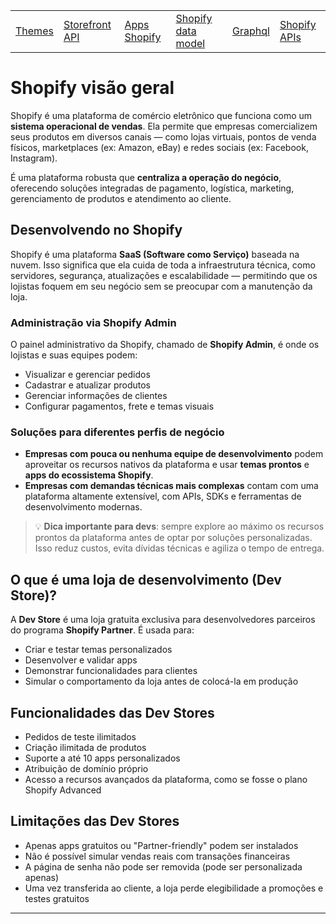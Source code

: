 <div align="center">

<table>
  <tr>
    <td><a href="https://github.com/gabesouto/shopify-fundamentals-course-summary/blob/main/themes.md">Themes</a></td>
    <td><a href="https://github.com/gabesouto/shopify-fundamentals-course-summary/blob/main/storefront.md">Storefront API</a></td>
    <td><a href="https://github.com/gabesouto/shopify-fundamentals-course-summary/blob/main/shopify-apps.md">Apps Shopify</a></td>
    <td><a href="https://github.com/gabesouto/shopify-fundamentals-course-summary/blob/main/shopify-data-model.md">Shopify data model</a></td>
    <td><a href="https://github.com/gabesouto/shopify-fundamentals-course-summary/blob/main/shopify-graphql.md">Graphql</a></td>
    <td><a href="https://github.com/gabesouto/shopify-fundamentals-course-summary/blob/main/shopify-api.md">Shopify APIs</a></td>
  </tr>
</table>

</div>


# Shopify visão geral

Shopify é uma plataforma de comércio eletrônico que funciona como um **sistema operacional de vendas**. Ela permite que empresas comercializem seus produtos em diversos canais — como lojas virtuais, pontos de venda físicos, marketplaces (ex: Amazon, eBay) e redes sociais (ex: Facebook, Instagram).

É uma plataforma robusta que **centraliza a operação do negócio**, oferecendo soluções integradas de pagamento, logística, marketing, gerenciamento de produtos e atendimento ao cliente.

## Desenvolvendo no Shopify

Shopify é uma plataforma **SaaS (Software como Serviço)** baseada na nuvem. Isso significa que ela cuida de toda a infraestrutura técnica, como servidores, segurança, atualizações e escalabilidade — permitindo que os lojistas foquem em seu negócio sem se preocupar com a manutenção da loja.

### Administração via Shopify Admin

O painel administrativo da Shopify, chamado de **Shopify Admin**, é onde os lojistas e suas equipes podem:

- Visualizar e gerenciar pedidos
- Cadastrar e atualizar produtos
- Gerenciar informações de clientes
- Configurar pagamentos, frete e temas visuais

### Soluções para diferentes perfis de negócio

- **Empresas com pouca ou nenhuma equipe de desenvolvimento** podem aproveitar os recursos nativos da plataforma e usar **temas prontos** e **apps do ecossistema Shopify**.
- **Empresas com demandas técnicas mais complexas** contam com uma plataforma altamente extensível, com APIs, SDKs e ferramentas de desenvolvimento modernas.

> 💡 **Dica importante para devs**: sempre explore ao máximo os recursos prontos da plataforma antes de optar por soluções personalizadas. Isso reduz custos, evita dívidas técnicas e agiliza o tempo de entrega.

## O que é uma loja de desenvolvimento (Dev Store)?

A **Dev Store** é uma loja gratuita exclusiva para desenvolvedores parceiros do programa **Shopify Partner**. É usada para:

- Criar e testar temas personalizados
- Desenvolver e validar apps
- Demonstrar funcionalidades para clientes
- Simular o comportamento da loja antes de colocá-la em produção

## Funcionalidades das Dev Stores

- Pedidos de teste ilimitados
- Criação ilimitada de produtos
- Suporte a até 10 apps personalizados
- Atribuição de domínio próprio
- Acesso a recursos avançados da plataforma, como se fosse o plano Shopify Advanced

## Limitações das Dev Stores

- Apenas apps gratuitos ou "Partner-friendly" podem ser instalados
- Não é possível simular vendas reais com transações financeiras
- A página de senha não pode ser removida (pode ser personalizada apenas)
- Uma vez transferida ao cliente, a loja perde elegibilidade a promoções e testes gratuitos

---
